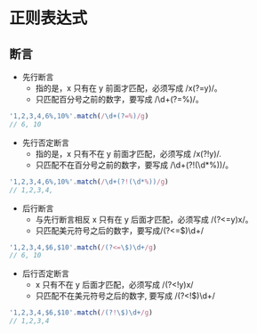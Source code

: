 # 正则表达式

## 断言

- 先行断言
  - 指的是，x 只有在 y 前面才匹配，必须写成 /x(?=y)/。
  - 只匹配百分号之前的数字，要写成 /\d+(?=%)/。

```javascript
'1,2,3,4,6%,10%'.match(/\d+(?=%)/g)
// 6, 10
```

- 先行否定断言
  - 指的是，x 只有不在 y 前面才匹配，必须写成 /x(?!y)/.
  - 只匹配不在百分号之前的数字，要写成 /\d+(?!(\d*%))/。

```javascript
'1,2,3,4,6%,10%'.match(/\d+(?!(\d*%))/g)
// 1,2,3,4,
```

- 后行断言
  - 与先行断言相反 x 只有在 y 后面才匹配，必须写成 /(?<=y)x/。
  - 只匹配美元符号之后的数字，要写成/(?<=\$)\d+/

```javascript
'1,2,3,4,$6,$10'.match(/(?<=\$)\d+/g)
// 6, 10
```

- 后行否定断言
  - x 只有不在 y 后面才匹配，必须写成 /(?<!y)x/
  - 只匹配不在美元符号之后的数字, 要写成 /(?<!\$)\d+/
  
```javascript
'1,2,3,4,$6,$10'.match(/(?!\$)\d+/g)
// 1,2,3,4
```